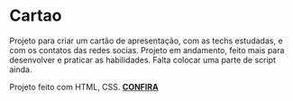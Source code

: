 # Cartao
Projeto para criar um cartão de apresentação, com as techs estudadas, e com os contatos das redes socias.
Projeto em andamento, feito mais para desenvolver e praticar as habilidades.
Falta colocar uma parte de script ainda.


 Projeto feito com HTML, CSS. <a href="https://cartao-de-apresentacao.vercel.app/"> <b>CONFIRA</b></a> </h3>
